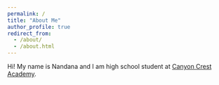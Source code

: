 ```yaml
---
permalink: /
title: "About Me"
author_profile: true
redirect_from: 
  - /about/
  - /about.html
---
```


Hi! My name is Nandana and I am high school student at [Canyon Crest Academy](https://cc.sduhsd.net/). 
